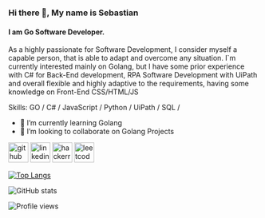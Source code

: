 ### Hi there 👋, My name is Sebastian
#### I am Go Software Developer.
As a highly passionate for Software Development, I consider myself a capable person, that is able to adapt and overcome any situation. 
I`m currently interested  mainly on Golang, but I have some prior experience with C# for Back-End development, RPA Software Development with UiPath and overall flexible and highly adaptive to the requirements, having some knowledge on Front-End CSS/HTML/JS 

Skills: GO / C# / JavaScript / Python / UiPath / SQL / 

- 🌱 I’m currently learning Golang 
- 👯 I’m looking to collaborate on Golang Projects  


[<img src='https://cdn.jsdelivr.net/npm/simple-icons@3.0.1/icons/github.svg' alt='github' height='40'>](https://github.com/Sebastian-B-16)  [<img src='https://cdn.jsdelivr.net/npm/simple-icons@3.0.1/icons/linkedin.svg' alt='linkedin' height='40'>](https://www.linkedin.com/in/seb16/)  [<img src='https://cdn.jsdelivr.net/npm/simple-icons@3.0.1/icons/hackerrank.svg' alt='hackerrank' height='40'>](https://www.hackerrank.com/sebi_bibart98)  [<img src='https://cdn.jsdelivr.net/npm/simple-icons@3.0.1/icons/leetcode.svg' alt='leetcode' height='40'>](https://leetcode.com/Sebastian-B-16/)  

[![Top Langs](https://github-readme-stats.vercel.app/api/top-langs/?username=Sebastian-B-16)](https://github.com/anuraghazra/github-readme-stats)

![GitHub stats](https://github-readme-stats.vercel.app/api?username=Sebastian-B-16&show_icons=true)  

![Profile views](https://gpvc.arturio.dev/Sebastian-B-16)  








<!---
Sebastian-B-16/Sebastian-B-16 is a ✨ special ✨ repository because its `README.md` (this file) appears on your GitHub profile.
You can click the Preview link to take a look at your changes.
--->
